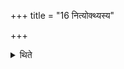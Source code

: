 +++
title = "16 नित्योक्थ्यस्य"

+++

<details><summary>थिते</summary>

नित्योक्थ्यस्य १६
</details>
